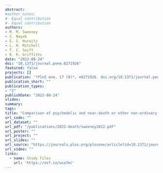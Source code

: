 ```yaml
---
abstract: 
#author_notes:
#- Equal contribution
#- Equal contribution
authors:
- M. M. Sweeney
- S. Nayak
- E. S. Hurwitz
- L. N. Mitchell
- T. C. Swift
- R. R. Griffiths
date: "2022-08-24"
doi: "10.1371/journal.pone.0271926"
featured: false
projects: []
publication: '*PloS one, 17 (8)*, e0271926. doi.org/10.1371/journal.pone.0271926'
publication_short: ""
publication_types:
- "2"
publishDate: "2022-08-24"
slides: 
summary: 
tags:
title: "Comparison of psychedelic and near-death or other non-ordinary experiences in changing attitudes about death and dying"
url_code: ""
url_dataset: ""
url_pdf: "/publications/2022-death/sweeney2022.pdf"
url_poster: ""
url_project: ""
url_slides: ""
url_source: "https://journals.plos.org/plosone/article?id=10.1371/journal.pone.0271926"
url_video: ""
links:
  - name: Study Files
    url: 'https://osf.io/wsa7m/'
---
```


